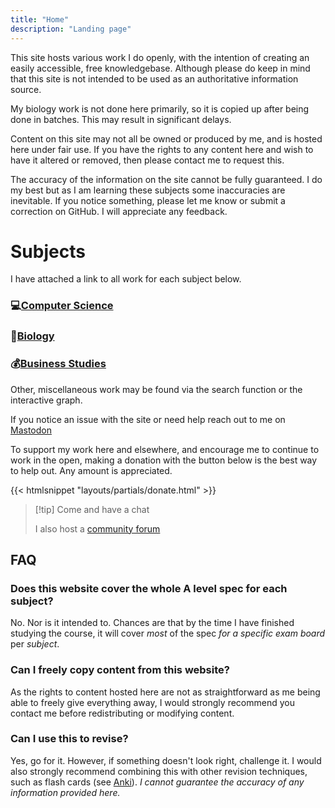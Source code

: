 ```yaml
---
title: "Home"
description: "Landing page"
---
```


This site hosts various work I do openly, with the intention of creating an easily accessible, free knowledgebase. Although please do keep in mind that this site is not intended to be used as an authoritative information source.

My biology work is not done here primarily, so it is copied up after being done in batches. This may result in significant delays.

Content on this site may not all be owned or produced by me, and is hosted here under fair use. If you have the rights to any content here and wish to have it altered or removed, then please contact me to request this.

The accuracy of the information on the site cannot be fully guaranteed. I do my best but as I am learning these subjects some inaccuracies are inevitable. If you notice something, please let me know or submit a correction on GitHub. I will appreciate any feedback.



# Subjects

I have attached a link to all work for each subject below.

### 💻[Computer Science](/tags/compsci)

### 🦠[Biology](/tags/biology)

### 💰[Business Studies](/tags/business)


Other, miscellaneous work may be found via the search function or the interactive graph. 


If you notice an issue with the site or need help reach out to me on [Mastodon](https://fosstodon.org/@saluki)


To support my work here and elsewhere, and encourage me to continue to work in the open, making a donation with the button below is the best way to help out. Any amount is appreciated.

{{< htmlsnippet "layouts/partials/donate.html" >}}

> [!tip] Come and have a chat 
>
> I also host a [community forum](https://community.sethmb.xyz/public)

## FAQ

### Does this website cover the whole A level spec for each subject?

No. Nor is it intended to. Chances are that by the time I have finished studying the course, it will cover *most* of the spec *for a specific exam board* per *subject*.

### Can I freely copy content from this website?

As the rights to content hosted here are not as straightforward as me being able to freely give everything away, I would strongly recommend you contact me before redistributing or modifying content.

### Can I use this to revise?

Yes, go for it. However, if something doesn't look right, challenge it. I would also strongly recommend combining this with other revision techniques, such as flash cards (see [Anki](https://ankiweb.net)). *I cannot guarantee the accuracy of any information provided here.*



